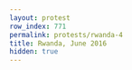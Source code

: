 ```yaml
---
layout: protest
row_index: 771
permalink: protests/rwanda-4
title: Rwanda, June 2016
hidden: true
---
```

